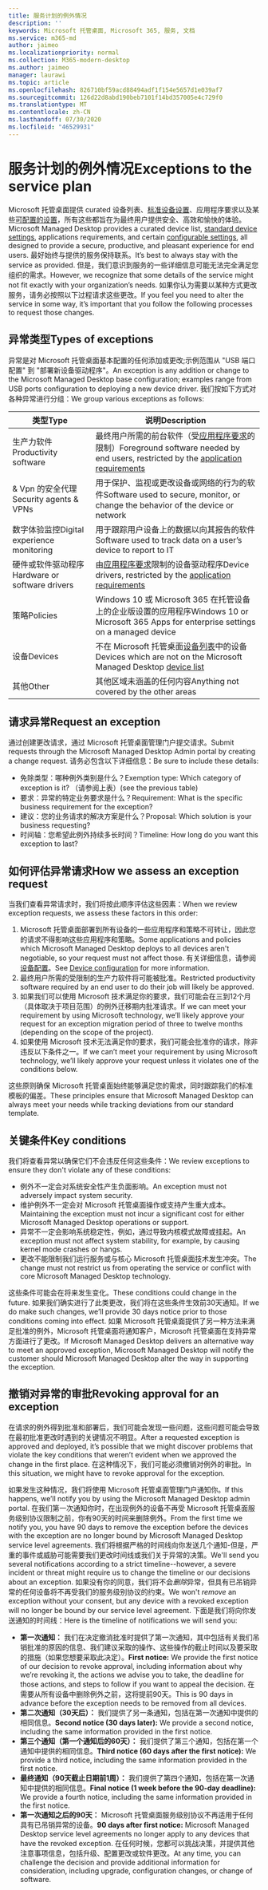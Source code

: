 ```yaml
---
title: 服务计划的例外情况
description: ''
keywords: Microsoft 托管桌面, Microsoft 365, 服务, 文档
ms.service: m365-md
author: jaimeo
ms.localizationpriority: normal
ms.collection: M365-modern-desktop
ms.author: jaimeo
manager: laurawi
ms.topic: article
ms.openlocfilehash: 826710bf59acd88494adf1f154e5657d1e039af7
ms.sourcegitcommit: 126d22d8abd190beb7101f14bd357005e4c729f0
ms.translationtype: MT
ms.contentlocale: zh-CN
ms.lasthandoff: 07/30/2020
ms.locfileid: "46529931"
---
```

# <a name="exceptions-to-the-service-plan"></a><span data-ttu-id="dbf70-103">服务计划的例外情况</span><span class="sxs-lookup"><span data-stu-id="dbf70-103">Exceptions to the service plan</span></span>

<span data-ttu-id="dbf70-104">Microsoft 托管桌面提供 curated 设备列表、[标准设备设置](device-policies.md)、应用程序要求以及某些[可配置的设置](../working-with-managed-desktop/config-setting-overview.md)，所有这些都旨在为最终用户提供安全、高效和愉快的体验。</span><span class="sxs-lookup"><span data-stu-id="dbf70-104">Microsoft Managed Desktop provides a curated device list, [standard device settings](device-policies.md), applications requirements, and certain [configurable settings](../working-with-managed-desktop/config-setting-overview.md), all designed to provide a secure, productive, and pleasant experience for end users.</span></span> <span data-ttu-id="dbf70-105">最好始终与提供的服务保持联系。</span><span class="sxs-lookup"><span data-stu-id="dbf70-105">It’s best to always stay with the service as provided.</span></span> <span data-ttu-id="dbf70-106">但是，我们意识到服务的一些详细信息可能无法完全满足您组织的需求。</span><span class="sxs-lookup"><span data-stu-id="dbf70-106">However, we recognize that some details of the service might not fit exactly with your organization’s needs.</span></span> <span data-ttu-id="dbf70-107">如果你认为需要以某种方式更改服务，请务必按照以下过程请求这些更改。</span><span class="sxs-lookup"><span data-stu-id="dbf70-107">If you feel you need to alter the service in some way, it’s important that you follow the following processes to request those changes.</span></span>
 
## <a name="types-of-exceptions"></a><span data-ttu-id="dbf70-108">异常类型</span><span class="sxs-lookup"><span data-stu-id="dbf70-108">Types of exceptions</span></span>

<span data-ttu-id="dbf70-109">异常是对 Microsoft 托管桌面基本配置的任何添加或更改;示例范围从 "USB 端口配置" 到 "部署新设备驱动程序"。</span><span class="sxs-lookup"><span data-stu-id="dbf70-109">An exception is any addition or change to the Microsoft Managed Desktop base configuration; examples range from USB ports configuration to deploying a new device driver.</span></span> <span data-ttu-id="dbf70-110">我们按如下方式对各种异常进行分组：</span><span class="sxs-lookup"><span data-stu-id="dbf70-110">We group various exceptions as follows:</span></span>

|<span data-ttu-id="dbf70-111">类型</span><span class="sxs-lookup"><span data-stu-id="dbf70-111">Type</span></span>  |<span data-ttu-id="dbf70-112">说明</span><span class="sxs-lookup"><span data-stu-id="dbf70-112">Description</span></span>  |
|---------|---------|
|<span data-ttu-id="dbf70-113">生产力软件</span><span class="sxs-lookup"><span data-stu-id="dbf70-113">Productivity software</span></span>     |  <span data-ttu-id="dbf70-114">最终用户所需的前台软件（受[应用程序要求](mmd-app-requirements.md)的限制）</span><span class="sxs-lookup"><span data-stu-id="dbf70-114">Foreground software needed by end users, restricted by the [application requirements](mmd-app-requirements.md)</span></span>       |
|<span data-ttu-id="dbf70-115">& Vpn 的安全代理</span><span class="sxs-lookup"><span data-stu-id="dbf70-115">Security agents & VPNs</span></span>     |  <span data-ttu-id="dbf70-116">用于保护、监视或更改设备或网络的行为的软件</span><span class="sxs-lookup"><span data-stu-id="dbf70-116">Software used to secure, monitor, or change the behavior of the device or network</span></span>       |
|<span data-ttu-id="dbf70-117">数字体验监控</span><span class="sxs-lookup"><span data-stu-id="dbf70-117">Digital experience monitoring</span></span>     |  <span data-ttu-id="dbf70-118">用于跟踪用户设备上的数据以向其报告的软件</span><span class="sxs-lookup"><span data-stu-id="dbf70-118">Software used to track data on a user’s device to report to IT</span></span>       |
|<span data-ttu-id="dbf70-119">硬件或软件驱动程序</span><span class="sxs-lookup"><span data-stu-id="dbf70-119">Hardware or software drivers</span></span>     |   <span data-ttu-id="dbf70-120">由[应用程序要求](mmd-app-requirements.md)限制的设备驱动程序</span><span class="sxs-lookup"><span data-stu-id="dbf70-120">Device drivers, restricted by the [application requirements](mmd-app-requirements.md)</span></span>      |
|<span data-ttu-id="dbf70-121">策略</span><span class="sxs-lookup"><span data-stu-id="dbf70-121">Policies</span></span>     | <span data-ttu-id="dbf70-122">Windows 10 或 Microsoft 365 在托管设备上的企业版设置的应用程序</span><span class="sxs-lookup"><span data-stu-id="dbf70-122">Windows 10 or Microsoft 365 Apps for enterprise settings on a managed device</span></span>        |
|<span data-ttu-id="dbf70-123">设备</span><span class="sxs-lookup"><span data-stu-id="dbf70-123">Devices</span></span>     | <span data-ttu-id="dbf70-124">不在 Microsoft 托管桌面[设备列表](device-list.md)中的设备</span><span class="sxs-lookup"><span data-stu-id="dbf70-124">Devices which are not on the Microsoft Managed Desktop [device list](device-list.md)</span></span>        |
|<span data-ttu-id="dbf70-125">其他</span><span class="sxs-lookup"><span data-stu-id="dbf70-125">Other</span></span>     |  <span data-ttu-id="dbf70-126">其他区域未涵盖的任何内容</span><span class="sxs-lookup"><span data-stu-id="dbf70-126">Anything not covered by the other areas</span></span>       |
 
## <a name="request-an-exception"></a><span data-ttu-id="dbf70-127">请求异常</span><span class="sxs-lookup"><span data-stu-id="dbf70-127">Request an exception</span></span>

<span data-ttu-id="dbf70-128">通过创建更改请求，通过 Microsoft 托管桌面管理门户提交请求。</span><span class="sxs-lookup"><span data-stu-id="dbf70-128">Submit requests through the Microsoft Managed Desktop Admin portal by creating a change request.</span></span> <span data-ttu-id="dbf70-129">请务必包含以下详细信息：</span><span class="sxs-lookup"><span data-stu-id="dbf70-129">Be sure to include these details:</span></span>

-   <span data-ttu-id="dbf70-130">免除类型：哪种例外类别是什么？</span><span class="sxs-lookup"><span data-stu-id="dbf70-130">Exemption type: Which category of exception is it?</span></span> <span data-ttu-id="dbf70-131">（请参阅上表）</span><span class="sxs-lookup"><span data-stu-id="dbf70-131">(see the previous table)</span></span>
-   <span data-ttu-id="dbf70-132">要求：异常的特定业务要求是什么？</span><span class="sxs-lookup"><span data-stu-id="dbf70-132">Requirement: What is the specific business requirement for the exception?</span></span>
-   <span data-ttu-id="dbf70-133">建议：您的业务请求的解决方案是什么？</span><span class="sxs-lookup"><span data-stu-id="dbf70-133">Proposal: Which solution is your business requesting?</span></span>
-   <span data-ttu-id="dbf70-134">时间轴：您希望此例外持续多长时间？</span><span class="sxs-lookup"><span data-stu-id="dbf70-134">Timeline: How long do you want this exception to last?</span></span> 

## <a name="how-we-assess-an-exception-request"></a><span data-ttu-id="dbf70-135">如何评估异常请求</span><span class="sxs-lookup"><span data-stu-id="dbf70-135">How we assess an exception request</span></span>

<span data-ttu-id="dbf70-136">当我们查看异常请求时，我们将按此顺序评估这些因素：</span><span class="sxs-lookup"><span data-stu-id="dbf70-136">When we review exception requests, we assess these factors in this order:</span></span>
 
1.  <span data-ttu-id="dbf70-137">Microsoft 托管桌面部署到所有设备的一些应用程序和策略不可转让，因此您的请求不得影响这些应用程序和策略。</span><span class="sxs-lookup"><span data-stu-id="dbf70-137">Some applications and policies which Microsoft Managed Desktop deploys to all devices aren't negotiable, so your request must not affect those.</span></span> <span data-ttu-id="dbf70-138">有关详细信息，请参阅[设备配置](device-policies.md)。</span><span class="sxs-lookup"><span data-stu-id="dbf70-138">See [Device configuration](device-policies.md) for more information.</span></span>
2.  <span data-ttu-id="dbf70-139">最终用户所需的受限制的生产力软件将可能被批准。</span><span class="sxs-lookup"><span data-stu-id="dbf70-139">Restricted productivity software required by an end user to do their job will likely be approved.</span></span> 
3.  <span data-ttu-id="dbf70-140">如果我们可以使用 Microsoft 技术满足你的要求，我们可能会在三到12个月（具体取决于项目范围）的例外迁移期内批准请求。</span><span class="sxs-lookup"><span data-stu-id="dbf70-140">If we can meet your requirement by using Microsoft technology, we’ll likely approve your request for an exception migration period of three to twelve months (depending on the scope of the project).</span></span>
4.  <span data-ttu-id="dbf70-141">如果使用 Microsoft 技术无法满足你的要求，我们可能会批准你的请求，除非违反以下条件之一。</span><span class="sxs-lookup"><span data-stu-id="dbf70-141">If we can’t meet your requirement by using Microsoft technology, we’ll likely approve your request unless it violates one of the conditions below.</span></span>  

<span data-ttu-id="dbf70-142">这些原则确保 Microsoft 托管桌面始终能够满足您的需求，同时跟踪我们的标准模板的偏差。</span><span class="sxs-lookup"><span data-stu-id="dbf70-142">These principles ensure that Microsoft Managed Desktop can always meet your needs while tracking deviations from our standard template.</span></span> 

## <a name="key-conditions"></a><span data-ttu-id="dbf70-143">关键条件</span><span class="sxs-lookup"><span data-stu-id="dbf70-143">Key conditions</span></span>

<span data-ttu-id="dbf70-144">我们将查看异常以确保它们不会违反任何这些条件：</span><span class="sxs-lookup"><span data-stu-id="dbf70-144">We review exceptions to ensure they don't violate any of these conditions:</span></span>

-   <span data-ttu-id="dbf70-145">例外不一定会对系统安全性产生负面影响。</span><span class="sxs-lookup"><span data-stu-id="dbf70-145">An exception must not adversely impact system security.</span></span> 
-   <span data-ttu-id="dbf70-146">维护例外不一定会对 Microsoft 托管桌面操作或支持产生重大成本。</span><span class="sxs-lookup"><span data-stu-id="dbf70-146">Maintaining the exception must not incur a significant cost for either Microsoft Managed Desktop operations or support.</span></span>
-   <span data-ttu-id="dbf70-147">异常不一定会影响系统稳定性，例如，通过导致内核模式故障或挂起。</span><span class="sxs-lookup"><span data-stu-id="dbf70-147">An exception must not affect system stability, for example, by causing kernel mode crashes or hangs.</span></span>
-   <span data-ttu-id="dbf70-148">更改不能限制我们运行服务或与核心 Microsoft 托管桌面技术发生冲突。</span><span class="sxs-lookup"><span data-stu-id="dbf70-148">The change must not restrict us from operating the service or conflict with core Microsoft Managed Desktop technology.</span></span>

<span data-ttu-id="dbf70-149">这些条件可能会在将来发生变化。</span><span class="sxs-lookup"><span data-stu-id="dbf70-149">These conditions could change in the future.</span></span> <span data-ttu-id="dbf70-150">如果我们确实进行了此类更改，我们将在这些条件生效前30天通知。</span><span class="sxs-lookup"><span data-stu-id="dbf70-150">If we do make such changes, we’ll provide 30 days notice prior to those conditions coming into effect.</span></span>  <span data-ttu-id="dbf70-151">如果 Microsoft 托管桌面提供了另一种方法来满足批准的例外，Microsoft 托管桌面将通知客户，Microsoft 托管桌面在支持异常方面进行了更改。</span><span class="sxs-lookup"><span data-stu-id="dbf70-151">If Microsoft Managed Desktop delivers an alternative way to meet an approved exception, Microsoft Managed Desktop will notify the customer should Microsoft Managed Desktop alter the way in supporting the exception.</span></span> 

## <a name="revoking-approval-for-an-exception"></a><span data-ttu-id="dbf70-152">撤销对异常的审批</span><span class="sxs-lookup"><span data-stu-id="dbf70-152">Revoking approval for an exception</span></span>

<span data-ttu-id="dbf70-153">在请求的例外得到批准和部署后，我们可能会发现一些问题，这些问题可能会导致在最初批准更改时遇到的关键情况不明显。</span><span class="sxs-lookup"><span data-stu-id="dbf70-153">After a requested exception is approved and deployed, it’s possible that we might discover problems that violate the key conditions that weren’t evident when we approved the change in the first place.</span></span> <span data-ttu-id="dbf70-154">在这种情况下，我们可能必须撤销对例外的审批。</span><span class="sxs-lookup"><span data-stu-id="dbf70-154">In this situation, we might have to revoke approval for the exception.</span></span>
 
<span data-ttu-id="dbf70-155">如果发生这种情况，我们将使用 Microsoft 托管桌面管理门户通知你。</span><span class="sxs-lookup"><span data-stu-id="dbf70-155">If this happens, we’ll notify you by using the Microsoft Managed Desktop admin portal.</span></span> <span data-ttu-id="dbf70-156">在我们第一次通知你时，在出现例外的设备不再受 Microsoft 托管桌面服务级别协议限制之前，你有90天的时间来删除例外。</span><span class="sxs-lookup"><span data-stu-id="dbf70-156">From the first time we notify you, you have 90 days to remove the exception before the devices with the exception are no longer bound by Microsoft Managed Desktop service level agreements.</span></span> <span data-ttu-id="dbf70-157">我们将根据严格的时间线向你发送几个通知-但是，严重的事件或威胁可能需要我们更改时间线或我们关于异常的决策。</span><span class="sxs-lookup"><span data-stu-id="dbf70-157">We'll send you several notifications according to a strict timeline--however, a severe incident or threat might require us to change the timeline or our decisions about an exception.</span></span> <span data-ttu-id="dbf70-158">如果没有你的同意，我们将不会*删除*异常，但具有已吊销异常的任何设备将不再受我们的服务级别协议的约束。</span><span class="sxs-lookup"><span data-stu-id="dbf70-158">We won't *remove* an exception without your consent, but any device with a revoked exception will no longer be bound by our service level agreement.</span></span> <span data-ttu-id="dbf70-159">下面是我们将向你发送通知的时间线：</span><span class="sxs-lookup"><span data-stu-id="dbf70-159">Here is the timeline of notifications we will send you:</span></span>

- <span data-ttu-id="dbf70-160">**第一次通知：** 我们在决定撤消批准时提供了第一次通知，其中包括有关我们吊销批准的原因的信息、我们建议采取的操作、这些操作的截止时间以及要采取的措施（如果您想要采取此决定）。</span><span class="sxs-lookup"><span data-stu-id="dbf70-160">**First notice:** We provide the first notice of our decision to revoke approval, including information about why we’re revoking it, the actions we advise you to take, the deadline for those actions, and steps to follow if you want to appeal the decision.</span></span> <span data-ttu-id="dbf70-161">在需要从所有设备中删除例外之前，这将提前90天。</span><span class="sxs-lookup"><span data-stu-id="dbf70-161">This is 90 days in advance before the exception needs to be removed from all devices.</span></span> 
- <span data-ttu-id="dbf70-162">**第二次通知（30天后）：** 我们提供了另一条通知，包括在第一次通知中提供的相同信息。</span><span class="sxs-lookup"><span data-stu-id="dbf70-162">**Second notice (30 days later):** We provide a second notice, including the same information provided in the first notice.</span></span> 
- <span data-ttu-id="dbf70-163">**第三个通知（第一个通知后的60天）：** 我们提供了第三个通知，包括在第一个通知中提供的相同信息。</span><span class="sxs-lookup"><span data-stu-id="dbf70-163">**Third notice (60 days after the first notice):** We provide a third notice, including the same information provided in the first notice.</span></span> 
- <span data-ttu-id="dbf70-164">**最终通知（90天截止日期前1周）：** 我们提供了第四个通知，包括在第一次通知中提供的相同信息。</span><span class="sxs-lookup"><span data-stu-id="dbf70-164">**Final notice (1 week before the 90-day deadline):** We provide a fourth notice, including the same information provided in the first notice.</span></span>
- <span data-ttu-id="dbf70-165">**第一次通知之后的90天：** Microsoft 托管桌面服务级别协议不再适用于任何具有已吊销异常的设备。</span><span class="sxs-lookup"><span data-stu-id="dbf70-165">**90 days after first notice:** Microsoft Managed Desktop service level agreements no longer apply to any devices that have the revoked exception.</span></span> <span data-ttu-id="dbf70-166">在任何时候，您都可以挑战决策，并提供其他注意事项信息，包括升级、配置更改或软件更改。</span><span class="sxs-lookup"><span data-stu-id="dbf70-166">At any time, you can challenge the decision and provide additional information for consideration, including upgrade, configuration changes, or change of software.</span></span> 



